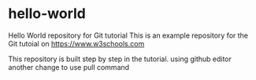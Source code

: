 # hello-world
Hello World repository for Git tutorial
This is an example repository for the Git tutoial on https://www.w3schools.com

This repository is built step by step in the tutorial.
using github editor
another change to use pull command
